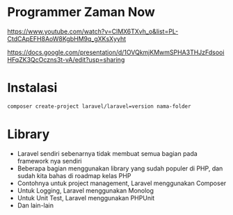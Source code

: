 # Programmer Zaman Now
https://www.youtube.com/watch?v=ClMX6TXvh_o&list=PL-CtdCApEFH8AoW8KgbHM9q_gXKsXyyht

https://docs.google.com/presentation/d/1OVQkmjKMwmSPHA3THJzFdsooiHFqZK3QcOczns3t-vA/edit?usp=sharing

# Instalasi
```bash
composer create-project laravel/laravel=version nama-folder
```

# Library
- Laravel sendiri sebenarnya tidak membuat semua bagian pada framework nya sendiri
- Beberapa bagian menggunakan library yang sudah populer di PHP, dan sudah kita bahas di roadmap kelas PHP
- Contohnya untuk project management, Laravel menggunakan Composer
- Untuk Logging, Laravel menggunakan Monolog
- Untuk Unit Test, Laravel menggunakan PHPUnit
- Dan lain-lain
